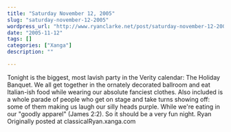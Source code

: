 ```yaml
---
title: "Saturday November 12, 2005"
slug: "saturday-november-12-2005"
wordpress_url: "http://www.ryanclarke.net/post/saturday-november-12-2005/"
date: "2005-11-12"
tags: []
categories: ["Xanga"]
description: ""

---
```


Tonight is the biggest, most lavish party in the Verity calendar: The Holiday Banquet. We all get together in the ornately decorated ballroom and eat Italian-ish food while wearing our absolute fanciest clothes. Also included is a whole parade of people who get on stage and take turns showing off: some of them making us laugh our silly heads purple. While we're eating in our "goodly apparel" (James 2:2). So it should be a very fun night.
 Ryan
Originally posted at classicalRyan.xanga.com
